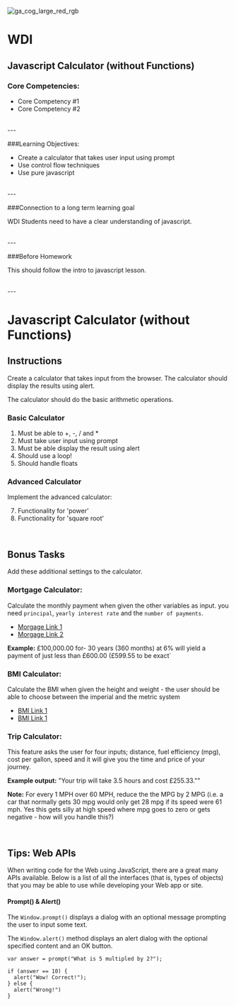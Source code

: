 ![ga_cog_large_red_rgb](https://cloud.githubusercontent.com/assets/40461/8183776/469f976e-1432-11e5-8199-6ac91363302b.png)

WDI
======
## Javascript Calculator (without Functions)

### Core Competencies:

- Core Competency #1
- Core Competency #2

<br>
---

###Learning Objectives:

- Create a calculator that takes user input using prompt
- Use control flow techniques
- Use pure javascript

<br>
---

###Connection to a long term learning goal 

WDI Students need to have a clear understanding of javascript.

<br>
---

###Before Homework

This should follow the intro to javascript lesson.

<br>
---

Javascript Calculator (without Functions)
=====

## Instructions

Create a calculator that takes input from the browser. The calculator should display the results using alert. 

The calculator should do the basic arithmetic operations.

### Basic Calculator

1. Must be able to +, -, / and *
2. Must take user input using prompt
3. Must be able display the result using alert
4. Should use a loop!
5. Should handle floats

### Advanced Calculator
 
Implement the advanced calculator:

7. Functionality for 'power'
8. Functionality for 'square root'

<br> 

## Bonus Tasks

Add these additional settings to the calculator.

### Mortgage Calculator:

Calculate the monthly payment when given the other variables as input.
you need `principal`, `yearly interest rate` and the `number of payments`. 

- [Morgage Link 1](http://www.wikihow.com/Calculate-Mortgage-Payments)
- [Morgage Link 2](http://www.wikihow.com/Sample/Mortgage-Payment)

**Example:** £100,000.00 for-  30 years (360 months) at 6% will yield a payment of just less than £600.00 (£599.55 to be exact`

### BMI Calculator:

Calculate the BMI when given the height and weight - the user should be able to choose between the imperial and the metric system

- [BMI Link 1](http://en.wikipedia.org/wiki/Body_mass_index)
- [BMI Link 1](http://www.wikihow.com/Image:BMI.jpg)

### Trip Calculator:

This feature asks the user for four inputs; distance, fuel efficiency (mpg), cost per gallon, speed and it will give you the time and price of your journey.

**Example output:** "Your trip will take 3.5 hours and cost £255.33.""

**Note:** For every 1 MPH over 60 MPH, reduce the the MPG by 2 MPG (i.e. a car that normally gets 30 mpg would only get 28 mpg if its speed were 61 mph. Yes this gets silly at high speed where mpg goes to zero or gets negative - how will you handle this?)


<br>

## Tips: Web APIs

When writing code for the Web using JavaScript, there are a great many APIs available. Below is a list of all the interfaces (that is, types of objects) that you may be able to use while developing your Web app or site.

#### Prompt() & Alert()

The `Window.prompt()` displays a dialog with an optional message prompting the user to input some text.

The `Window.alert()` method displays an alert dialog with the optional specified content and an OK button.

```
var answer = prompt("What is 5 multipled by 2?");

if (answer == 10) {
  alert("Wow! Correct!");
} else {
  alert("Wrong!")
}
```

<br>